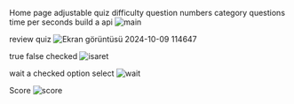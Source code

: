 Home page
adjustable quiz
difficulty
question numbers
category
questions time per seconds
build a api
![main](https://github.com/user-attachments/assets/46b9136a-61b3-4234-a00a-b29d821599c8)

review quiz
![Ekran görüntüsü 2024-10-09 114647](https://github.com/user-attachments/assets/85400d09-1230-4ff2-9764-811ba4b84233)


true false checked
![isaret](https://github.com/user-attachments/assets/b9e4de92-35a7-4260-862e-ea8b197564d6)

wait a checked option select
![wait](https://github.com/user-attachments/assets/1d4a0c0a-91bc-40df-b97b-b6900d7cc022)

Score 
![score](https://github.com/user-attachments/assets/b532e1cf-231b-4cb0-9025-b6a75561f2f6)
